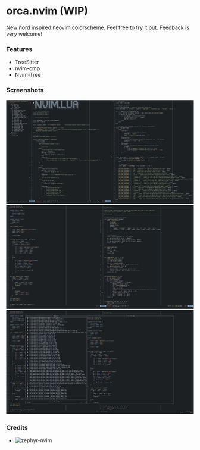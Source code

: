 # orca.nvim (WIP)
New nord inspired neovim colorscheme.
Feel free to try it out.
Feedback is very welcome!

### Features
- TreeSitter
- nvim-cmp
- Nvim-Tree

### Screenshots
![Screenshot01](/media/nvim01.png?raw=true "Example Screenshot01")
![Screenshot02](/media/nvim02.png?raw=true "Example Screenshot02")
![Screenshot03](/media/nvim03.png?raw=true "Example Screenshot03")

### Credits
- ![zephyr-nvim](https://github.com/glepnir/zephyr-nvim)
